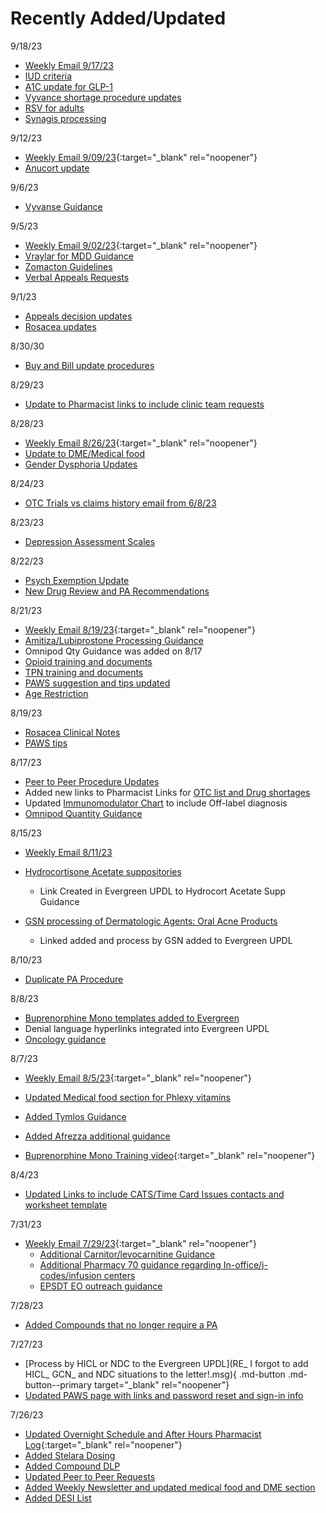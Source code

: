 # Recently Added/Updated

9/18/23

- [Weekly Email 9/17/23](https://mygainwell-my.sharepoint.com/:w:/g/personal/christopher_nguyen_gainwelltechnologies_com/EQHIiVRMV0JItdE1xbrH084BeLCDc-v0jIcpNVe5-T1UUA?e=jonYgh)
- [IUD criteria](https://special-spoon-f542dccd.pages.github.io/Pharmacist%20Reference%20Guide/Medication%20Guidance/iud/?h=iud)
- [A1C update for GLP-1](https://special-spoon-f542dccd.pages.github.io/Pharmacist%20Reference%20Guide/Medication%20Guidance/Semaglutide-Tirzepatide/?h=glp)
- [Vyvance shortage procedure updates](https://special-spoon-f542dccd.pages.github.io/Pharmacist%20Reference%20Guide/Medication%20Guidance/vyvanse/?h=vyvan)
- [RSV for adults](https://special-spoon-f542dccd.pages.github.io/Pharmacist%20Reference%20Guide/Medication%20Guidance/rsvadults/?h=rsv)
- [Synagis processing](https://special-spoon-f542dccd.pages.github.io/Pharmacist%20Reference%20Guide/Clinical%20and%20PA%20Notes/Synagis/Early%20Termination%202023/?h=syna)

9/12/23

- [Weekly Email 9/09/23](https://mygainwell-my.sharepoint.com/:w:/g/personal/christopher_nguyen_gainwelltechnologies_com/Ecan3EtfXIRNn5VbWoa99ooBrUsjeQKUC3AMdwRiWsTOLA?e=11Yzwc){:target="_blank" rel="noopener"}
- [Anucort update](https://special-spoon-f542dccd.pages.github.io/Pharmacist%20Reference%20Guide/Medication%20Guidance/anucort/?h=anucort)


9/6/23

- [Vyvanse Guidance](https://special-spoon-f542dccd.pages.github.io/Pharmacist%20Reference%20Guide/Medication%20Guidance/vyvanse/?h=vyvan)

9/5/23

- [Weekly Email 9/02/23](https://mygainwell-my.sharepoint.com/:w:/g/personal/christopher_nguyen_gainwelltechnologies_com/EbKyADESU_ZFq34v8LclCwoBT3LoDtroZEYJuNBbRJ7YUQ?e=eZmqEt){:target="_blank" rel="noopener"}
- [Vraylar for MDD Guidance](https://special-spoon-f542dccd.pages.github.io/Pharmacist%20Reference%20Guide/Medication%20Guidance/vraylar/?h=vray)
- [Zomacton Guidelines](https://special-spoon-f542dccd.pages.github.io/Pharmacist%20Reference%20Guide/Medication%20Guidance/Drug%20Shortage/GH/?h=gh)
- [Verbal Appeals Requests](https://special-spoon-f542dccd.pages.github.io/Pharmacist%20Reference%20Guide/Policy%20and%20Procedures/Appeals/?h=appeal)

9/1/23

- [Appeals decision updates](https://special-spoon-f542dccd.pages.github.io/Pharmacist%20Reference%20Guide/Policy%20and%20Procedures/Appeals/?h=appeals)
- [Rosacea updates](https://special-spoon-f542dccd.pages.github.io/Pharmacist%20Reference%20Guide/Clinical%20and%20PA%20Notes/rosacea/?h=rosa)

8/30/30

- [Buy and Bill update procedures](https://special-spoon-f542dccd.pages.github.io/Pharmacist%20Reference%20Guide/Policy%20and%20Procedures/buynbill/?h=buy)

8/29/23

- [Update to Pharmacist links to include clinic team requests](https://special-spoon-f542dccd.pages.github.io/Pharmacist%20Reference%20Guide/Links/)

8/28/23

-	[Weekly Email 8/26/23](https://mygainwell-my.sharepoint.com/:w:/g/personal/christopher_nguyen_gainwelltechnologies_com/EYnhUkLLPZVNt_4Yjl3mhZcBWApd5ZTU7TyrmNfHNgsyIQ?e=k57DKt){:target="_blank" rel="noopener"}
-	[Update to DME/Medical food](https://special-spoon-f542dccd.pages.github.io/Pharmacist%20Reference%20Guide/Medication%20Guidance/medicalfood/?h=dme)
-	[Gender Dysphoria Updates](https://special-spoon-f542dccd.pages.github.io/Pharmacist%20Reference%20Guide/Medication%20Guidance/GenderDysphoria/?h=dys)


8/24/23
- [OTC Trials vs claims history email from 6/8/23](https://special-spoon-f542dccd.pages.github.io/Pharmacist%20Reference%20Guide/Policy%20and%20Procedures/otctrials/?h=otc)

8/23/23

- [Depression Assessment Scales](https://special-spoon-f542dccd.pages.github.io/Pharmacist%20Reference%20Guide/Medication%20Guidance/Spravato/Spravato%20Example/?h=sprava)

8/22/23

- [Psych Exemption Update](https://special-spoon-f542dccd.pages.github.io/Pharmacist%20Reference%20Guide/Clinical%20and%20PA%20Notes/Psych%20Exemption/?h=psy)
- [New Drug Review and PA Recommendations](https://special-spoon-f542dccd.pages.github.io/Pharmacist%20Reference%20Guide/Clinical%20and%20PA%20Notes/newdrugreview/?h=new+drug#xenpozyme_olipudase_alfa-rpcp_101122)

8/21/23

- [Weekly Email 8/19/23](https://mygainwell-my.sharepoint.com/:w:/g/personal/christopher_nguyen_gainwelltechnologies_com/EUlb6EUfKF5IiERwicJzc_MBynG7FCKq9KcwK59smLWgVA?e=x7Ez2D){:target="_blank" rel="noopener"}
- [Amitiza/Lubiprostone Processing Guidance](https://special-spoon-f542dccd.pages.github.io/Pharmacist%20Reference%20Guide/Clinical%20and%20PA%20Notes/amitiza/?h=amit)
- Omnipod Qty Guidance was added on 8/17
- [Opioid training and documents](https://special-spoon-f542dccd.pages.github.io/Pharmacist%20Reference%20Guide/Medication%20Guidance/opioid/nonpreferredopioids/?h=opioi)
- [TPN training and documents](https://special-spoon-f542dccd.pages.github.io/Pharmacist%20Reference%20Guide/Clinical%20and%20PA%20Notes/TPN%20Guidance/TPN%20Guidance/?h=tpn)
- [PAWS suggestion and tips updated](https://special-spoon-f542dccd.pages.github.io/Pharmacist%20Reference%20Guide/paws/?h=paws#paws_suggestion)
- [Age Restriction](https://special-spoon-f542dccd.pages.github.io/Pharmacist%20Reference%20Guide/Medication%20Guidance/age_restriction/)

8/19/23

- [Rosacea Clinical Notes](https://special-spoon-f542dccd.pages.github.io/Pharmacist%20Reference%20Guide/Clinical%20and%20PA%20Notes/rosacea/?h=rosa)
- [PAWS tips](https://special-spoon-f542dccd.pages.github.io/Pharmacist%20Reference%20Guide/paws/)

8/17/23

- [Peer to Peer Procedure Updates](https://special-spoon-f542dccd.pages.github.io/Pharmacist%20Reference%20Guide/Policy%20and%20Procedures/P2P/?h=peer)
- Added new links to Pharmacist Links for [OTC list and Drug shortages](https://special-spoon-f542dccd.pages.github.io/Pharmacist%20Reference%20Guide/Links/)
- Updated [Immunomodulator Chart](https://special-spoon-f542dccd.pages.github.io/Pharmacist%20Reference%20Guide/Clinical%20and%20PA%20Notes/Immunomodulators/Systemic%20Immunomodulators/?h=immuno) to include Off-label diagnosis
- [Omnipod Quantity Guidance](https://special-spoon-f542dccd.pages.github.io/Pharmacist%20Reference%20Guide/Medication%20Guidance/omnipod/?h=omnip)
  
8/15/23
- [Weekly Email 8/11/23](https://special-spoon-f542dccd.pages.github.io/Pharmacist%20Reference%20Guide/Weekly%20Newsletter/)
- [Hydrocortisone Acetate suppositories](https://special-spoon-f542dccd.pages.github.io/Pharmacist%20Reference%20Guide/Medication%20Guidance/hydrocortsupp/?h=hydrocort)

    - Link Created in Evergreen UPDL to Hydrocort Acetate Supp Guidance
- [GSN processing of Dermatologic Agents: Oral Acne Products](https://special-spoon-f542dccd.pages.github.io/Clinical%20and%20Technical%20Reference%20Guide/PA%20-%20Standard%20of%20Work/HICL%20GCNSeqNo%20NDC/?h=hicl)

  - Linked added and process by GSN added to Evergreen UPDL



8/10/23

- [Duplicate PA Procedure](https://special-spoon-f542dccd.pages.github.io/Pharmacist%20Reference%20Guide/Policy%20and%20Procedures/duplicatepa/?h=dupli)

8/8/23

- [Buprenorphine Mono templates added to Evergreen](https://special-spoon-f542dccd.pages.github.io/Pharmacist%20Reference%20Guide/Medication%20Guidance/Buprenorphine%20Criteria/?h=bupre)
- Denial language hyperlinks integrated into Evergreen UPDL
- [Oncology guidance](https://special-spoon-f542dccd.pages.github.io/Pharmacist%20Reference%20Guide/Medication%20Guidance/oncolgy/?h=onco)

8/7/23

- [Weekly Email 8/5/23](https://mygainwell-my.sharepoint.com/:w:/r/personal/christopher_nguyen_gainwelltechnologies_com/Documents/weeklyemail8523.docx?d=w34551b8b7f674147b603832cab7090ca&csf=1&web=1&e=aTi6MU){:target="_blank" rel="noopener"}
- [Updated Medical food section for Phlexy vitamins](https://special-spoon-f542dccd.pages.github.io/Pharmacist%20Reference%20Guide/Medication%20Guidance/medicalfood/?h=medical+foo#eo_follow-up_deplin_71323)
- [Added Tymlos Guidance](https://special-spoon-f542dccd.pages.github.io/Pharmacist%20Reference%20Guide/Medication%20Guidance/tymlos/?h=tymlo)
- [Added Afrezza additional guidance](https://special-spoon-f542dccd.pages.github.io/Pharmacist%20Reference%20Guide/Medication%20Guidance/afrezza/?h=af)

- [Buprenorphine Mono Training video](https://mygainwell-my.sharepoint.com/:v:/r/personal/justin_collingwood_gainwelltechnologies_com/Documents/Recordings/Pharmacist%20Review%20Buprenorphine%20Mono%20Products-20230807_162241-Meeting%20Recording.mp4?csf=1&web=1&nav=eyJyZWZlcnJhbEluZm8iOnsicmVmZXJyYWxBcHAiOiJTdHJlYW1XZWJBcHAiLCJyZWZlcnJhbFZpZXciOiJTaGFyZURpYWxvZyIsInJlZmVycmFsQXBwUGxhdGZvcm0iOiJXZWIiLCJyZWZlcnJhbE1vZGUiOiJ2aWV3In19&e=0Nudsr){:target="_blank" rel="noopener"} 

8/4/23

- [Updated Links to include CATS/Time Card Issues contacts and worksheet template](https://special-spoon-f542dccd.pages.github.io/Pharmacist%20Reference%20Guide/Links/)

7/31/23

- [Weekly Email 7/29/23]([weeklyemail72923.docx](https://mygainwell-my.sharepoint.com/:w:/g/personal/christopher_nguyen_gainwelltechnologies_com/EX294TODOapHr_QzAWmTNDUB6dFP3jbMimTXSl_48KOt4A?e=ANycRR)){:target="_blank" rel="noopener"}
    - [Additional Carnitor/levocarnitine Guidance](https://special-spoon-f542dccd.pages.github.io/Pharmacist%20Reference%20Guide/Medication%20Guidance/carnitor/?h=carni)
    - [Additional Pharmacy 70 guidance regarding In-office/j-codes/infusion centers](https://special-spoon-f542dccd.pages.github.io/Pharmacist%20Reference%20Guide/Policy%20and%20Procedures/Pharmacy%2070%20process/?h=pharmacy)
    - [EPSDT EO outreach guidance](https://special-spoon-f542dccd.pages.github.io/Pharmacist%20Reference%20Guide/Medication%20Guidance/EPSDT/EPSDT/?h=epsdt) 

7/28/23

- [Added Compounds that no longer require a PA](https://special-spoon-f542dccd.pages.github.io/Pharmacist%20Reference%20Guide/Clinical%20and%20PA%20Notes/Compounds/?h=compound)

7/27/23

- [Process by HICL or NDC to the Evergreen UPDL](RE_ I forgot to add HICL_ GCN_ and NDC situations to the letter!.msg){ .md-button .md-button--primary target="_blank" rel="noopener"}
- [Updated PAWS page with links and password reset and sign-in info](https://special-spoon-f542dccd.pages.github.io/Pharmacist%20Reference%20Guide/paws/)

7/26/23

- [Updated Overnight Schedule and After Hours Pharmacist Log](https://mygainwell-my.sharepoint.com.mcas.ms/:x:/r/personal/justin_collingwood_gainwelltechnologies_com/_layouts/15/Doc.aspx?sourcedoc=%7B73FCF431-8AD6-4200-AABD-7CEC536F211D%7D&file=Copy%20of%20After%20Hours%20Pharmacist%20Log_FINALcopy.xlsx&action=default&mobileredirect=true&cid=9f42f43b-4f3d-4a4e-8181-526c01a0bb91){:target="_blank" rel="noopener"}
- [Added Stelara Dosing](https://special-spoon-f542dccd.pages.github.io/Pharmacist%20Reference%20Guide/Clinical%20and%20PA%20Notes/Immunomodulators/Systemic%20Immunomodulators/?h=stela#stelara_dosing_guidance_72623)
- [Added Compound DLP](https://special-spoon-f542dccd.pages.github.io/Pharmacist%20Reference%20Guide/Clinical%20and%20PA%20Notes/Compounds/?h=compounds)
- [Updated Peer to Peer Requests](https://special-spoon-f542dccd.pages.github.io/Pharmacist%20Reference%20Guide/Policy%20and%20Procedures/P2P/?h=peer)
- [Added Weekly Newsletter and updated medical food and DME section](https://special-spoon-f542dccd.pages.github.io/Pharmacist%20Reference%20Guide/Medication%20Guidance/medicalfood/?h=dme)
- [Added DESI List](https://special-spoon-f542dccd.pages.github.io/Pharmacist%20Reference%20Guide/Clinical%20and%20PA%20Notes/DesiDrugs/?h=desi)
